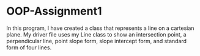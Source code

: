 # OOP-Assignment1

In this program, I have created a class that represents a line on a cartesian plane.
My driver file uses my Line class to show an intersection point, a perpendicular line, point slope form, slope intercept form, and standard form of four lines.
